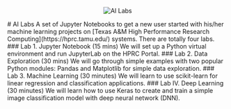 <p align="center">
  <img src="https://github.com/jtao/ailabs/blob/master/images/ailabs.png" alt="AI Labs"/>
</p>
# AI Labs
A set of Jupyter Notebooks to get a new user started with his/her machine learning projects on [Texas A&M High Performance Research Computing](https://hprc.tamu.edu/) systems. There are totally four labs.
### Lab 1. Jupyter Notebook (15 mins)
We will set up a Python virtual environment and run JupyterLab on the HPRC Portal.
### Lab 2. Data Exploration (30 mins)
We will go through  simple examples with two popular Python modules: Pandas and Matplotlib for simple data exploration. 
### Lab 3. Machine Learning (30 minutes)
We will learn to use scikit-learn for linear regression and classification applications.
### Lab IV. Deep Learning (30 minutes)
We will learn how to use Keras to create and train a  simple image classification model with deep neural network (DNN).

